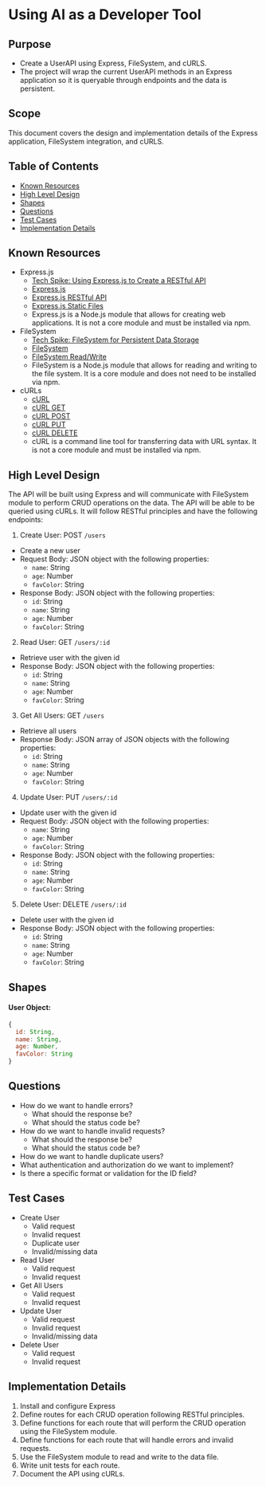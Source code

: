# Using AI as a Developer Tool

## Purpose
* Create a UserAPI using Express, FileSystem, and cURLS.
* The project will wrap the current UserAPI methods in an Express application so it is queryable through endpoints and the data is persistent.

## Scope
This document covers the design and implementation details of the Express application, FileSystem integration, and cURLS.

## Table of Contents
* [Known Resources](#known-resources)
* [High Level Design](#high-level-design)
* [Shapes](#shapes)
* [Questions](#questions)
* [Test Cases](#test-cases)
* [Implementation Details](#implementation-details)

## Known Resources
* Express.js
  * [Tech Spike: Using Express.js to Create a RESTful API](./tech_spike_express.md)
  * [Express.js](https://expressjs.com/)
  * [Express.js RESTful API](https://expressjs.com/en/starter/examples.html)
  * [Express.js Static Files](https://expressjs.com/en/starter/static-files.html)
  * Express.js is a Node.js module that allows for creating web applications. It is not a core module and must be installed via npm.
* FileSystem
  * [Tech Spike: FileSystem for Persistent Data Storage](./tech_spike_fs.md)
  * [FileSystem](https://nodejs.org/api/fs.html)
  * [FileSystem Read/Write](https://nodejs.org/api/fs.html#fs_fs_readfile_path_options_callback)
  * FileSystem is a Node.js module that allows for reading and writing to the file system. It is a core module and does not need to be installed via npm.
* cURLs
  <!-- what are cURLS and how will we use them with express and FileSystem -->
  * [cURL](https://curl.haxx.se/)
  * [cURL GET](https://curl.haxx.se/docs/manpage.html#-g)
  * [cURL POST](https://curl.haxx.se/docs/manpage.html#-d)
  * [cURL PUT](https://curl.haxx.se/docs/manpage.html#-T)
  * [cURL DELETE](https://curl.haxx.se/docs/manpage.html#-X)
  * cURL is a command line tool for transferring data with URL syntax. It is not a core module and must be installed via npm.

## High Level Design
The API will be built using Express and will communicate with FileSystem module to perform CRUD operations on the data. The API will be able to be queried using cURLs. It will follow RESTful principles and have the following endpoints:
1. Create User: POST `/users`
  * Create a new user
  * Request Body: JSON object with the following properties:
    * `name`: String
    * `age`: Number
    * `favColor`: String
  * Response Body: JSON object with the following properties:
    * `id`: String
    * `name`: String
    * `age`: Number
    * `favColor`: String
2. Read User: GET `/users/:id`
  * Retrieve user with the given id
  * Response Body: JSON object with the following properties:
    * `id`: String
    * `name`: String
    * `age`: Number
    * `favColor`: String
3. Get All Users: GET `/users`
  * Retrieve all users
  * Response Body: JSON array of JSON objects with the following properties:
    * `id`: String
    * `name`: String
    * `age`: Number
    * `favColor`: String
4. Update User: PUT `/users/:id`
  * Update user with the given id
  * Request Body: JSON object with the following properties:
    * `name`: String
    * `age`: Number
    * `favColor`: String
  * Response Body: JSON object with the following properties:
    * `id`: String
    * `name`: String
    * `age`: Number
    * `favColor`: String
5. Delete User: DELETE `/users/:id`
  * Delete user with the given id
  * Response Body: JSON object with the following properties:
    * `id`: String
    * `name`: String
    * `age`: Number
    * `favColor`: String

## Shapes
#### User Object:
```javascript
{
  id: String,
  name: String,
  age: Number,
  favColor: String
}
```

## Questions
* How do we want to handle errors?
  * What should the response be?
  * What should the status code be?
* How do we want to handle invalid requests?
  * What should the response be?
  * What should the status code be?
* How do we want to handle duplicate users?
* What authentication and authorization do we want to implement?
* Is there a specific format or validation for the ID field?

## Test Cases
* Create User
  * Valid request
  * Invalid request
  * Duplicate user
  * Invalid/missing data
* Read User
  * Valid request
  * Invalid request
* Get All Users
  * Valid request
  * Invalid request
* Update User
  * Valid request
  * Invalid request
  * Invalid/missing data
* Delete User
  * Valid request
  * Invalid request

## Implementation Details
1. Install and configure Express
2. Define routes for each CRUD operation following RESTful principles.
3. Define functions for each route that will perform the CRUD operation using the FileSystem module.
4. Define functions for each route that will handle errors and invalid requests.
5. Use the FileSystem module to read and write to the data file.
6. Write unit tests for each route.
7. Document the API using cURLs.

